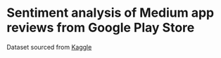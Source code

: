 # Sentiment analysis of Medium app reviews from Google Play Store

Dataset sourced from [Kaggle](https://www.kaggle.com/datasets/raqhea/medium-app-reviews-from-google-play-store/)